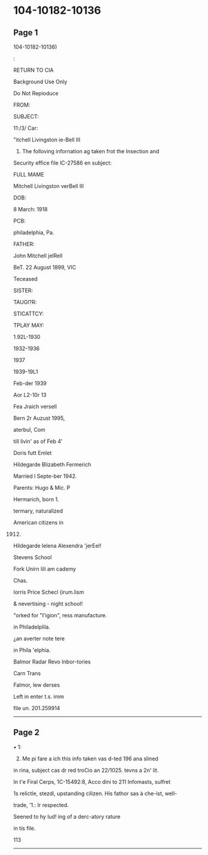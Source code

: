 # 104-10182-10136

## Page 1

104-10182-10136)

:

RETURN TO CIA

Background Use Only

Do Not Repioduce

FROM:

SUBJECT:

11:/3/ Car:

"itchell Livingston ie-Bell III

1. The folloving infornation ag taken frot the Insection and

Security effice file lC-27586 en subject:

FULL MAME

Mitchell Livingston verBell III

DOB:

8 March: 1918

PCB:

philadelphia, Pa.

FATHER:

John Mitchell jelRell

BeT. 22 August 1899, VIC

Teceased

SISTER:

TAUGI?R:

STICATTCY:

TPLAY MAY:

1.92L-1930

1932-1936

1937

1939-19L1

Feb-der 1939

Aor L2-10r 13

Fea Jraich versell

Bern 2r Auzust 1995,

aterbul, Com

till livin' as of Feb 4'

Doris futt Emlet

Hildegarde Blizabeth Fermerich

Married l Septe-ber 1942.

Parents: Hugo & Mic. P

Hermarich, born 1.

termary, naturalized

American citizens in

1912.

Hildegarde lelena Alexendra 'jerEel!

Stevens School

Fork Unirn lili am cademy

Chas.

lorris Price Schecl (irum.lism

& nevertising - night school!

"orked for "I'igion", ress manufacture.

in Philadelplila.

¿an averter note tere

in Phila 'elphia.

Balmor Radar Revo Inbor-tories

Carn Trans

Falmor, lew derses

Left in enter t.s. imm

file un. 201.259914

---

## Page 2

• 1:

2. Me pi fare a ich this info taken vas d-ted 196 ana slined

in rina, subject cas dr red troCio an 22/1025. tevns a 2n' lit.

In t'e Firal Cerps, 1C-15492:8, Acco dini to 211 Infomasts, sulfret

1s relictle, stezdi, upstanding cilizen. His fathor sas à che-ist, well-

trade, '1.: Ir respected.

Seened to hy lud! ing of a derc-atory rature

in tis file.

113

---

